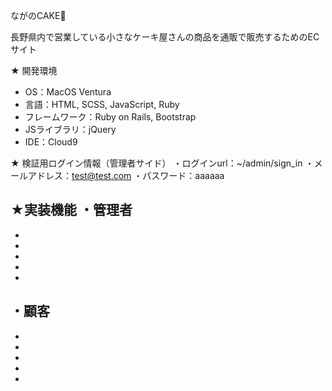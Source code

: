 ながのCAKE🍰

長野県内で営業している小さなケーキ屋さんの商品を通販で販売するためのECサイト


★ 開発環境
* OS：MacOS Ventura
* 言語：HTML, SCSS, JavaScript, Ruby
* フレームワーク：Ruby on Rails, Bootstrap
* JSライブラリ：jQuery
* IDE：Cloud9

★ 検証用ログイン情報（管理者サイド）
・ログインurl：~/admin/sign_in
・メールアドレス：test@test.com
・パスワード：aaaaaa

★実装機能
・管理者
-
-
-
-
-
-


・顧客
-
-
-
-
-
-


